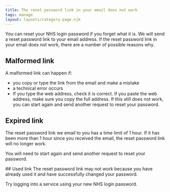 ```yaml
---
title: The reset password link in your email does not work
tags: manage
layout: layouts/category-page.njk
---
```

You can reset your NHS login password if you forget what it is. We will send a reset password link to your email address. If the reset password link in your email does not work, there are a number of possible reasons why.

## Malformed link
A malformed link can happen if:

- you copy or type the link from the email and make a mistake
- a technical error occurs
- If you type the web address, check it is correct. If you paste the web address, make sure you copy the full address. If this still does not work, you can start again and send another request to reset your password.

## Expired link
The reset password link we email to you has a time limit of 1 hour. If it has been more than 1 hour since you received the email, the reset password link will no longer work.

You will need to start again and send another request to reset your password.

## Used link
The reset password link may not work because you have already used it and have successfully changed your password.

Try logging into a service using your new NHS login password.